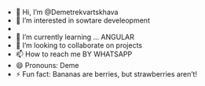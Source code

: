 - 👋 Hi, I’m @Demetrekvartskhava
- 👀 I’m interested in sowtare develeopment
- 
- 🌱 I’m currently learning ... ANGULAR
- 💞️ I’m looking to collaborate on projects
- 📫 How to reach me BY WHATSAPP
- 😄 Pronouns: Deme
- ⚡ Fun fact: Bananas are berries, but strawberries aren’t!

<!---
Demetrekvartskhava/Demetrekvartskhava is a ✨ special ✨ repository because its `README.md` (this file) appears on your GitHub profile.
You can click the Preview link to take a look at your changes.
--->
